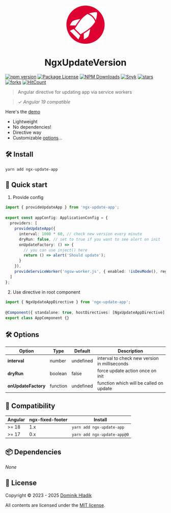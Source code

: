 <p align="center">
  <a href="https://github.com/Celtian/ngx-update-app" target="blank"><img src="assets/logo.svg?sanitize=true" alt="" width="120"></a>
  <h1 align="center">NgxUpdateVersion</h1>
</p>

[![npm version](https://badge.fury.io/js/ngx-update-app.svg)](https://badge.fury.io/js/ngx-update-app)
[![Package License](https://img.shields.io/npm/l/ngx-update-app.svg)](https://www.npmjs.com/ngx-update-app)
[![NPM Downloads](https://img.shields.io/npm/dm/ngx-update-app.svg)](https://www.npmjs.com/ngx-update-app)
[![Snyk](https://snyk.io//advisor/npm-package/ngx-update-app/badge.svg)](https://snyk.io//advisor/npm-package/ngx-update-app)
[![stars](https://badgen.net/github/stars/celtian/ngx-update-app)](https://github.com/celtian/ngx-update-app/)
[![forks](https://badgen.net/github/forks/celtian/ngx-update-app)](https://github.com/celtian/ngx-update-app/)
[![HitCount](http://hits.dwyl.com/celtian/ngx-update-app.svg)](http://hits.dwyl.com/celtian/ngx-update-app)

> Angular directive for updating app via service workers

> ✓ _Angular 19 compatible_

Here's the [demo](http://celtian.github.io/ngx-update-app/)

- Lightweight
- No dependencies!
- Directive way
- Customizable [options](#options)...

## 🛠️ Install

```terminal
yarn add ngx-update-app
```

## 🚀 Quick start

1. Provide config

```typescript
import { provideUpdateApp } from 'ngx-update-app';

export const appConfig: ApplicationConfig = {
  providers: [
    provideUpdateApp({
      interval: 1000 * 60, // check new version every minute
      dryRun: false, // set to true if you want to see alert on init
      onUpdateFactory: () => {
        // you can use inject() here
        return () => alert('Should update');
      }
    }),
    provideServiceWorker('ngsw-worker.js', { enabled: !isDevMode(), registrationStrategy: 'registerWhenStable:30000' })
  ]
};
```

2. Use directive in root component

```typescript
import { NgxUpdateAppDirective } from 'ngx-update-app';

@Component({ standalone: true, hostDirectives: [NgxUpdateAppDirective] })
export class AppComponent {}
```

## 🛠️ Options

| Option              | Type     | Default   | Description                                   |
| ------------------- | -------- | --------- | --------------------------------------------- |
| **interval**        | number   | undefined | interval to check new version in milliseconds |
| **dryRun**          | boolean  | false     | force update action once on init              |
| **onUpdateFactory** | function | undefined | function which will be called on update       |

## 🔧 Compatibility

| Angular | ngx-fixed-footer | Install                     |
| ------- | ---------------- | --------------------------- |
| >= 18   | 1.x              | `yarn add ngx-update-app`   |
| >= 17   | 0.x              | `yarn add ngx-update-app@0` |

## 📦 Dependencies

_None_

## 🪪 License

Copyright &copy; 2023 - 2025 [Dominik Hladik](https://github.com/Celtian)

All contents are licensed under the [MIT license].

[mit license]: LICENSE

